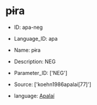 # pɨra

* ID: apa-neg 
* Language_ID: apa 
* Name: pɨra 
* Description: NEG 
* Parameter_ID: ['NEG'] 
* Source: ['koehn1986apalai[77]'] 

* language: <a href='/data/languages/apa'>Apalaí</a>